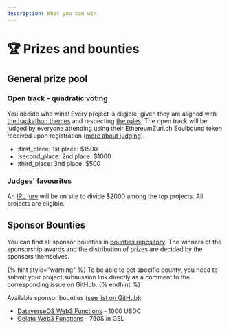 ```yaml
---
description: What you can win
---
```


# 🏆 Prizes and bounties

## General prize pool

### **Open track - quadratic voting**

You decide who wins! Every project is eligible, given they are aligned with [the hackathon themes](../#hackathon-themes) and respecting [the rules](hacking-rules.md). The open track will be judged by everyone attending using their EthereumZuri.ch Soulbound token received upon registration ([more about judging](judging.md)).

* :first\_place: 1st place: $1500
* :second\_place: 2nd place: $1000
* :third\_place: 3nd place: $500

### Judges' favourites

An [IRL jury](judging.md) will be on site to divide $2000 among the top projects. All projects are eligible.

## Sponsor Bounties

You can find all sponsor bounties in [bounties repository](https://github.com/ethereumzurich/sponsor-bounties/issues). The winners of the sponsorship awards and the distribution of prizes are decided by the sponsors themselves.

{% hint style="warning" %}
To be able to get specific bounty, you need to submit your project submission link directly as a comment to the corresponding issue on GitHub.
{% endhint %}

Available sponsor bounties ([see list on GitHub](https://github.com/ethereumzurich/sponsor-bounties/issues)):

* [DataverseOS Web3 Functions](https://github.com/ethereumzurich/sponsor-bounties/issues/2) - 1000 USDC
* [Gelato Web3 Functions](https://github.com/ethereumzurich/sponsor-bounties/issues/1) - 750$ in GEL
